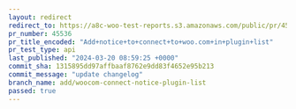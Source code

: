 ```yaml
---
layout: redirect
redirect_to: https://a8c-woo-test-reports.s3.amazonaws.com/public/pr/45536/api/index.html
pr_number: 45536
pr_title_encoded: "Add+notice+to+connect+to+woo.com+in+plugin+list"
pr_test_type: api
last_published: "2024-03-20 08:59:25 +0000"
commit_sha: 1315895dd97affbaaf8762e9dd83f4652e95b213
commit_message: "update changelog"
branch_name: add/woocom-connect-notice-plugin-list
passed: true
---
```

